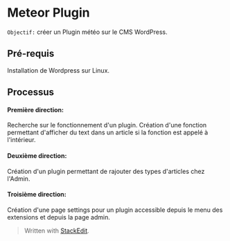 
<h1>Meteor Plugin</h1>

`Objectif:` créer un Plugin météo sur le CMS WordPress.

<h2>Pré-requis</h2>
Installation de Wordpress sur Linux.

<h2>Processus</h2>

<h4>Première direction:</h4>
Recherche sur le fonctionnement d'un plugin. Création d'une fonction 					permettant d'afficher du text dans un article si la fonction est appelé à l'intérieur.

<h4>Deuxième direction:</h4>
	Création d'un plugin permettant de rajouter des types d'articles chez l'Admin.

<h4>Troisième direction:</h4>
	Création d'une page settings pour un plugin accessible depuis le menu des extensions et depuis la page admin.

> Written with [StackEdit](https://stackedit.io/).
<!--stackedit_data:
eyJoaXN0b3J5IjpbLTg3Nzk3NzA2OSwtMTM0MzgzNzE4NCw3OD
U5OTUzODcsMjkyNDE0OTk2LC0xMjM5MjIzNjldfQ==
-->